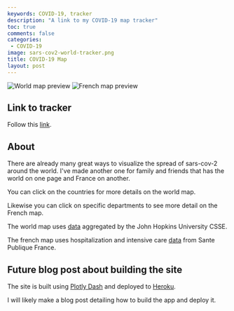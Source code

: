 ```yaml
---
keywords: COVID-19, tracker
description: "A link to my COVID-19 map tracker"
toc: true
comments: false
categories:
 - COVID-19
image: sars-cov2-world-tracker.png
title: COVID-19 Map
layout: post
---
```


![]({{site.baseurl}}/sars-cov2-world-tracker.png "World map preview")
![]({{site.baseurl}}/sars-cov2-french-tracker.png "French map preview")

## Link to tracker

Follow this [link](https://sars-cov-2-world-tracker.herokuapp.com/).

## About

There are already many great ways to visualize the spread of sars-cov-2 around the world. I've made another one for family and friends that has the world on one page and France on another.

You can click on the countries for more details on the world map.

Likewise you can click on specific departments to see more detail on the French map.
    
The world map uses [data](https://github.com/CSSEGISandData/COVID-19) aggregated by the John Hopkins University CSSE.
    
The french map uses hospitalization and intensive care [data](https://www.data.gouv.fr/fr/datasets/donnees-hospitalieres-relatives-a-lepidemie-de-covid-19/) from Sante Publique France.
    
## Future blog post about building the site
    
The site is built using [Plotly Dash](https://plotly.com/dash/) and deployed to [Heroku](https://www.heroku.com/home).

I will likely make a blog post detailing how to build the app and deploy it.


